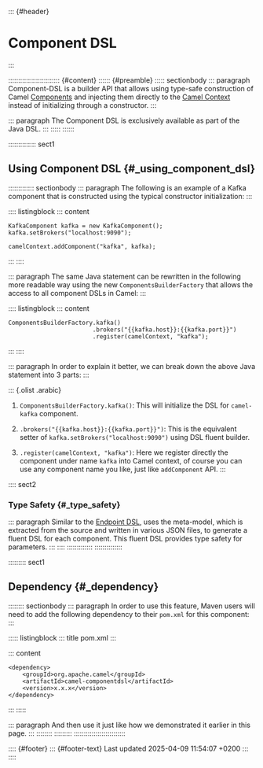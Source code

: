 ::: {#header}
# Component DSL
:::

:::::::::::::::::::::::::: {#content}
:::::: {#preamble}
::::: sectionbody
::: paragraph
Component-DSL is a builder API that allows using type-safe construction
of Camel [Components](component.html) and injecting them directly to the
[Camel Context](camelcontext.html) instead of initializing through a
constructor.
:::

::: paragraph
The Component DSL is exclusively available as part of the Java DSL.
:::
:::::
::::::

:::::::::::::: sect1
## Using Component DSL {#_using_component_dsl}

::::::::::::: sectionbody
::: paragraph
The following is an example of a Kafka component that is constructed
using the typical constructor initialization:
:::

:::: listingblock
::: content
``` highlight
KafkaComponent kafka = new KafkaComponent();
kafka.setBrokers("localhost:9090");

camelContext.addComponent("kafka", kafka);
```
:::
::::

::: paragraph
The same Java statement can be rewritten in the following more readable
way using the new `ComponentsBuilderFactory` that allows the access to
all component DSLs in Camel:
:::

:::: listingblock
::: content
``` highlight
ComponentsBuilderFactory.kafka()
                        .brokers("{{kafka.host}}:{{kafka.port}}")
                        .register(camelContext, "kafka");
```
:::
::::

::: paragraph
In order to explain it better, we can break down the above Java
statement into 3 parts:
:::

::: {.olist .arabic}
1.  `ComponentsBuilderFactory.kafka()`: This will initialize the DSL for
    `camel-kafka` component.

2.  `.brokers("{{kafka.host}}:{{kafka.port}}")`: This is the equivalent
    setter of `kafka.setBrokers("localhost:9090")` using DSL fluent
    builder.

3.  `.register(camelContext, "kafka")`: Here we register directly the
    component under name `kafka` into Camel context, of course you can
    use any component name you like, just like `addComponent` API.
:::

:::: sect2
### Type Safety {#_type_safety}

::: paragraph
Similar to the [Endpoint DSL](Endpoint-dsl.html), uses the meta-model,
which is extracted from the source and written in various JSON files, to
generate a fluent DSL for each component. This fluent DSL provides type
safety for parameters.
:::
::::
:::::::::::::
::::::::::::::

::::::::: sect1
## Dependency {#_dependency}

:::::::: sectionbody
::: paragraph
In order to use this feature, Maven users will need to add the following
dependency to their `pom.xml` for this component:
:::

::::: listingblock
::: title
pom.xml
:::

::: content
``` highlight
<dependency>
    <groupId>org.apache.camel</groupId>
    <artifactId>camel-componentdsl</artifactId>
    <version>x.x.x</version>
</dependency>
```
:::
:::::

::: paragraph
And then use it just like how we demonstrated it earlier in this page.
:::
::::::::
:::::::::
::::::::::::::::::::::::::

:::: {#footer}
::: {#footer-text}
Last updated 2025-04-09 11:54:07 +0200
:::
::::
